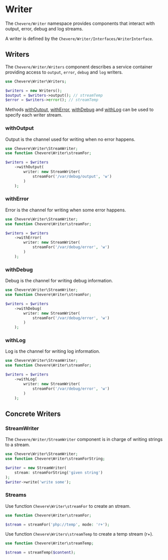 # Writer

The `Chevere/Writer` namespace provides components that interact with output, error, debug and log streams.

A writer is defined by the `Chevere/Writer/Interfaces/WriterInterface`.

## Writers

The `Chevere/Writer/Writers` component describes a service container providing access to `output`, `error`, `debug` and `log` writers.

```php
use Chevere\Writer\Writers;

$writers = new Writers();
$output = $writers->output(); // streamTemp
$error = $writers->error(); // streamTemp
```

Methods [withOutput](#withoutput), [withError](#witherror), [withDebug](#withdebug) and [withLog](#withlog) can be used to specify each writer stream.

### withOutput

Output is the channel used for writing when no error happens.

```php
use Chevere\Writer\StreamWriter;
use function Chevere\Writer\streamFor;

$writers = $writers
    ->withOutput(
        writer: new StreamWriter(
            streamFor('/var/debug/output', 'w')
        )
    );
```

### withError

Error is the channel for writing when some error happens.

```php
use Chevere\Writer\StreamWriter;
use function Chevere\Writer\streamFor;

$writers = $writers
    ->withError(
        writer: new StreamWriter(
            streamFor('/var/debug/error', 'w')
        )
    );
```

### withDebug

Debug is the channel for writing debug information.

```php
use Chevere\Writer\StreamWriter;
use function Chevere\Writer\streamFor;

$writers = $writers
    ->withDebug(
        writer: new StreamWriter(
            streamFor('/var/debug/error', 'w')
        )
    );
```

### withLog

Log is the channel for writing log information.

```php
use Chevere\Writer\StreamWriter;
use function Chevere\Writer\streamFor;

$writers = $writers
    ->withLog(
        writer: new StreamWriter(
            streamFor('/var/debug/error', 'w')
        )
    );
```

## Concrete Writers

### StreamWriter

The `Chevere/Writer/StreamWriter` component is in charge of writing strings to a stream.

```php
use Chevere\Writer\StreamWriter;
use function Chevere\Writer\streamForString;

$writer = new StreamWriter(
    stream: streamForString('given string')
);
$writer->write('write some');
```

### Streams

Use function `Chevere\Writer\streamFor` to create an stream.

```php
use function Chevere\Writer\streamFor;

$stream = streamFor('php://temp', mode: 'r+');
```

Use function `Chevere\Writers\streamTemp` to create a temp stream (r+).

```php
use function Chevere\Writer\streamTemp;

$stream = streamTemp($content);
```
